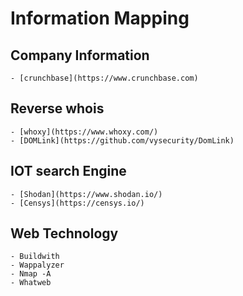 
# Information Mapping
  ## Company Information
    - [crunchbase](https://www.crunchbase.com)
  ## Reverse whois
    - [whoxy](https://www.whoxy.com/)
    - [DOMLink](https://github.com/vysecurity/DomLink)
  ## IOT search Engine
    - [Shodan](https://www.shodan.io/)
    - [Censys](https://censys.io/)
  ## Web Technology
    - Buildwith
    - Wappalyzer
    - Nmap -A
    - Whatweb
